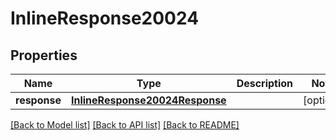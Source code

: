 # InlineResponse20024

## Properties
Name | Type | Description | Notes
------------ | ------------- | ------------- | -------------
**response** | [**InlineResponse20024Response**](InlineResponse20024Response.md) |  | [optional] 

[[Back to Model list]](../README.md#documentation-for-models) [[Back to API list]](../README.md#documentation-for-api-endpoints) [[Back to README]](../README.md)


